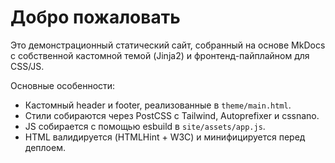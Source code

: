 # Добро пожаловать

Это демонстрационный статический сайт, собранный на основе MkDocs с собственной кастомной темой (Jinja2) и фронтенд-пайплайном для CSS/JS.

Основные особенности:

- Кастомный header и footer, реализованные в `theme/main.html`.
- Стили собираются через PostCSS с Tailwind, Autoprefixer и cssnano.
- JS собирается с помощью esbuild в `site/assets/app.js`.
- HTML валидируется (HTMLHint + W3C) и минифицируется перед деплоем.
